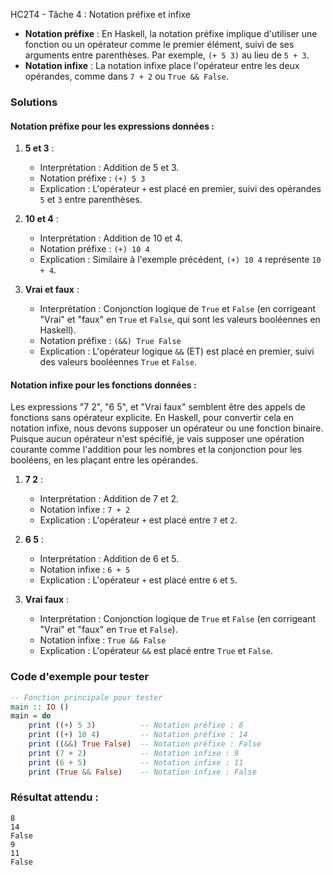 HC2T4 - Tâche 4 : Notation préfixe et infixe

- **Notation préfixe** : En Haskell, la notation préfixe implique d'utiliser une fonction ou un opérateur comme le premier élément, suivi de ses arguments entre parenthèses. Par exemple, `(+ 5 3)` au lieu de `5 + 3`.
- **Notation infixe** : La notation infixe place l'opérateur entre les deux opérandes, comme dans `7 + 2` ou `True && False`.

### Solutions

#### Notation préfixe pour les expressions données :
1. **5 et 3** :
   - Interprétation : Addition de 5 et 3.
   - Notation préfixe : `(+) 5 3`
   - Explication : L'opérateur `+` est placé en premier, suivi des opérandes `5` et `3` entre parenthèses.

2. **10 et 4** :
   - Interprétation : Addition de 10 et 4.
   - Notation préfixe : `(+) 10 4`
   - Explication : Similaire à l'exemple précédent, `(+) 10 4` représente `10 + 4`.

3. **Vrai et faux** :
   - Interprétation : Conjonction logique de `True` et `False` (en corrigeant "Vrai" et "faux" en `True` et `False`, qui sont les valeurs booléennes en Haskell).
   - Notation préfixe : `(&&) True False`
   - Explication : L'opérateur logique `&&` (ET) est placé en premier, suivi des valeurs booléennes `True` et `False`.

#### Notation infixe pour les fonctions données :
Les expressions "7 2", "6 5", et "Vrai faux" semblent être des appels de fonctions sans opérateur explicite. En Haskell, pour convertir cela en notation infixe, nous devons supposer un opérateur ou une fonction binaire. Puisque aucun opérateur n'est spécifié, je vais supposer une opération courante comme l'addition pour les nombres et la conjonction pour les booléens, en les plaçant entre les opérandes.

1. **7 2** :
   - Interprétation : Addition de 7 et 2.
   - Notation infixe : `7 + 2`
   - Explication : L'opérateur `+` est placé entre `7` et `2`.

2. **6 5** :
   - Interprétation : Addition de 6 et 5.
   - Notation infixe : `6 + 5`
   - Explication : L'opérateur `+` est placé entre `6` et `5`.

3. **Vrai faux** :
   - Interprétation : Conjonction logique de `True` et `False` (en corrigeant "Vrai" et "faux" en `True` et `False`).
   - Notation infixe : `True && False`
   - Explication : L'opérateur `&&` est placé entre `True` et `False`.



### Code d'exemple pour tester

```haskell
-- Fonction principale pour tester
main :: IO ()
main = do
    print ((+) 5 3)          -- Notation préfixe : 8
    print ((+) 10 4)         -- Notation préfixe : 14
    print ((&&) True False)  -- Notation préfixe : False
    print (7 + 2)            -- Notation infixe : 9
    print (6 + 5)            -- Notation infixe : 11
    print (True && False)    -- Notation infixe : False
```

### Résultat attendu :
```
8
14
False
9
11
False
```
